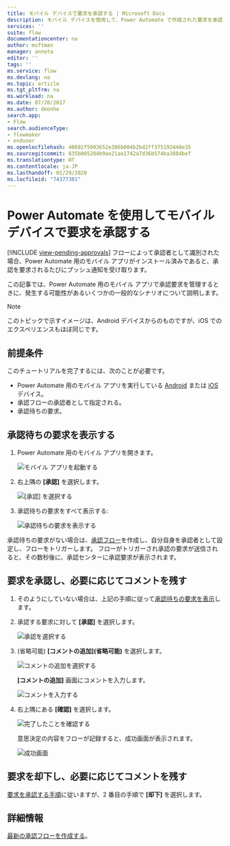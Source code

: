 ```yaml
---
title: モバイル デバイスで要求を承認する | Microsoft Docs
description: モバイル デバイスを使用して、Power Automate で作成された要求を承認します。
services: ''
suite: flow
documentationcenter: na
author: msftman
manager: anneta
editor: ''
tags: ''
ms.service: flow
ms.devlang: na
ms.topic: article
ms.tgt_pltfrm: na
ms.workload: na
ms.date: 07/20/2017
ms.author: deonhe
search.app:
- Flow
search.audienceType:
- flowmaker
- enduser
ms.openlocfilehash: 40692f5993652e386b084b2bd2ff375192448e35
ms.sourcegitcommit: 835b005284b9ae21ae1742a7d36b574ba3884bef
ms.translationtype: HT
ms.contentlocale: ja-JP
ms.lasthandoff: 01/29/2020
ms.locfileid: "74377301"
---
```

# <a name="approve-requests-on-your-mobile-device-by-using-power-automate"></a>Power Automate を使用してモバイル デバイスで要求を承認する
[!INCLUDE [view-pending-approvals](includes/cc-rebrand.md)]
フローによって承認者として識別された場合、Power Automate 用のモバイル アプリがインストール済みであると、承認を要求されるたびにプッシュ通知を受け取ります。

この記事では、Power Automate 用のモバイル アプリで承認要求を管理するときに、発生する可能性があるいくつかの一般的なシナリオについて説明します。

> [!NOTE]
> このトピックで示すイメージは、Android デバイスからのものですが、iOS でのエクスペリエンスもほぼ同じです。
> 
> 

## <a name="prerequisites"></a>前提条件
このチュートリアルを完了するには、次のことが必要です。

* Power Automate 用のモバイル アプリを実行している [Android](https://aka.ms/flowmobiledocsandroid) または [iOS](https://aka.ms/flowmobiledocsios) デバイス。
* 承認フローの承認者として指定される。
* 承認待ちの要求。

## <a name="view-pending-requests"></a>承認待ちの要求を表示する
1. Power Automate 用のモバイル アプリを開きます。
   
    ![モバイル アプリを起動する](./media/mobile-approvals/open-app.png)
2. 右上隅の **[承認]** を選択します。
   
    ![[承認] を選択する](./media/mobile-approvals/select-approvals.png)
3. 承認待ちの要求をすべて表示する:
   
    ![承認待ちの要求を表示する](./media/mobile-approvals/show-pending-approval-requests.png)

承認待ちの要求がない場合は、[承認フロー](modern-approvals.md)を作成し、自分自身を承認者として設定し、フローをトリガーします。 フローがトリガーされ承認の要求が送信されると、その数秒後に、承認センターに承認要求が表示されます。

## <a name="approve-requests-and-leave-an-optional-comment"></a>要求を承認し、必要に応じてコメントを残す
1. そのようにしていない場合は、上記の手順に従って[承認待ちの要求を表示](mobile-approvals.md#view-pending-requests)します。
2. 承認する要求に対して **[承認]** を選択します。
   
    ![承認を選択する](./media/mobile-approvals/select-approve.png)
3. (省略可能) **[コメントの追加]\(省略可能)** を選択します。
   
    ![コメントの追加を選択する](./media/mobile-approvals/select-add-comment.png)
   
    **[コメントの追加]** 画面にコメントを入力します。
   
    ![コメントを入力する](./media/mobile-approvals/enter-comment-for-approval.png)
4. 右上隅にある **[確認]** を選択します。
   
    ![完了したことを確認する](./media/mobile-approvals/tap-confirm-button.png)
   
    意思決定の内容をフローが記録すると、成功画面が表示されます。
   
    ![成功画面](./media/mobile-approvals/approved.png)

## <a name="reject-requests-and-leave-an-optional-comment"></a>要求を却下し、必要に応じてコメントを残す
[要求を承認する手順](mobile-approvals.md#approve-requests-and-leave-an-optional-comment)に従いますが、2 番目の手順で **[却下]** を選択します。

## <a name="learn-more"></a>詳細情報
[最新の承認フローを作成する](modern-approvals.md)。

